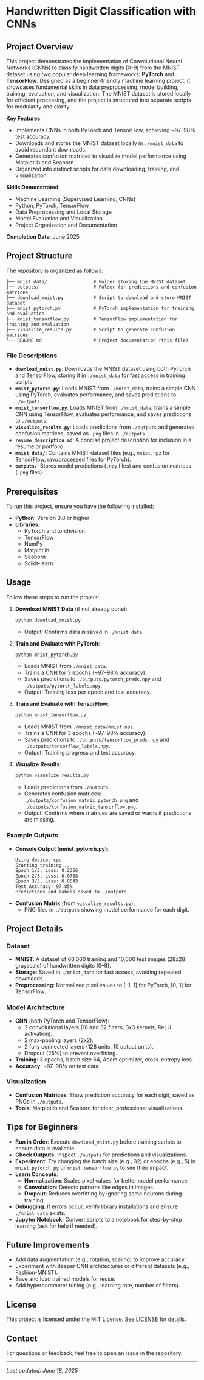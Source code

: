 # Handwritten Digit Classification with CNNs

## Project Overview
This project demonstrates the implementation of Convolutional Neural Networks (CNNs) to classify handwritten digits (0–9) from the MNIST dataset using two popular deep learning frameworks: **PyTorch** and **TensorFlow**. Designed as a beginner-friendly machine learning project, it showcases fundamental skills in data preprocessing, model building, training, evaluation, and visualization. The MNIST dataset is stored locally for efficient processing, and the project is structured into separate scripts for modularity and clarity.

**Key Features**:
- Implements CNNs in both PyTorch and TensorFlow, achieving ~97–98% test accuracy.
- Downloads and stores the MNIST dataset locally in `./mnist_data` to avoid redundant downloads.
- Generates confusion matrices to visualize model performance using Matplotlib and Seaborn.
- Organized into distinct scripts for data downloading, training, and visualization.

**Skills Demonstrated**:
- Machine Learning (Supervised Learning, CNNs)
- Python, PyTorch, TensorFlow
- Data Preprocessing and Local Storage
- Model Evaluation and Visualization
- Project Organization and Documentation

**Completion Date**: June 2025

## Project Structure
The repository is organized as follows:
```
├── mnist_data/                 # Folder storing the MNIST dataset
├── outputs/                    # Folder for predictions and confusion matrices
├── download_mnist.py           # Script to download and store MNIST dataset
├── mnist_pytorch.py            # PyTorch implementation for training and evaluation
├── mnist_tensorflow.py         # TensorFlow implementation for training and evaluation
├── visualize_results.py        # Script to generate confusion matrices
└── README.md                   # Project documentation (this file)
```

### File Descriptions
- **`download_mnist.py`**: Downloads the MNIST dataset using both PyTorch and TensorFlow, storing it in `./mnist_data` for fast access in training scripts.
- **`mnist_pytorch.py`**: Loads MNIST from `./mnist_data`, trains a simple CNN using PyTorch, evaluates performance, and saves predictions to `./outputs`.
- **`mnist_tensorflow.py`**: Loads MNIST from `./mnist_data`, trains a simple CNN using TensorFlow, evaluates performance, and saves predictions to `./outputs`.
- **`visualize_results.py`**: Loads predictions from `./outputs` and generates confusion matrices, saved as `.png` files in `./outputs`.
- **`resume_description.md`**: A concise project description for inclusion in a resume or portfolio.
- **`mnist_data/`**: Contains MNIST dataset files (e.g., `mnist.npz` for TensorFlow, raw/processed files for PyTorch).
- **`outputs/`**: Stores model predictions (`.npy` files) and confusion matrices (`.png` files).

## Prerequisites
To run this project, ensure you have the following installed:
- **Python**: Version 3.8 or higher
- **Libraries**:
  - PyTorch and torchvision
  - TensorFlow
  - NumPy
  - Matplotlib
  - Seaborn
  - Scikit-learn

## Usage
Follow these steps to run the project:

1. **Download MNIST Data** (if not already done):
   ```bash
   python download_mnist.py
   ```
   - Output: Confirms data is saved in `./mnist_data`.

2. **Train and Evaluate with PyTorch**:
   ```bash
   python mnist_pytorch.py
   ```
   - Loads MNIST from `./mnist_data`.
   - Trains a CNN for 3 epochs (~97–98% accuracy).
   - Saves predictions to `./outputs/pytorch_preds.npy` and `./outputs/pytorch_labels.npy`.
   - Output: Training loss per epoch and test accuracy.

3. **Train and Evaluate with TensorFlow**:
   ```bash
   python mnist_tensorflow.py
   ```
   - Loads MNIST from `./mnist_data/mnist.npz`.
   - Trains a CNN for 3 epochs (~97–98% accuracy).
   - Saves predictions to `./outputs/tensorflow_preds.npy` and `./outputs/tensorflow_labels.npy`.
   - Output: Training progress and test accuracy.

4. **Visualize Results**:
   ```bash
   python visualize_results.py
   ```
   - Loads predictions from `./outputs`.
   - Generates confusion matrices: `./outputs/confusion_matrix_pytorch.png` and `./outputs/confusion_matrix_tensorflow.png`.
   - Output: Confirms where matrices are saved or warns if predictions are missing.

### Example Outputs
- **Console Output (mnist_pytorch.py)**:
  ```
  Using device: cpu
  Starting training...
  Epoch 1/3, Loss: 0.2356
  Epoch 2/3, Loss: 0.0768
  Epoch 3/3, Loss: 0.0543
  Test Accuracy: 97.85%
  Predictions and labels saved to ./outputs
  ```
- **Confusion Matrix** (from `visualize_results.py`):
  - PNG files in `./outputs` showing model performance for each digit.

## Project Details
### Dataset
- **MNIST**: A dataset of 60,000 training and 10,000 test images (28x28 grayscale) of handwritten digits (0–9).
- **Storage**: Saved in `./mnist_data` for fast access, avoiding repeated downloads.
- **Preprocessing**: Normalized pixel values to [-1, 1] for PyTorch, [0, 1] for TensorFlow.

### Model Architecture
- **CNN** (both PyTorch and TensorFlow):
  - 2 convolutional layers (16 and 32 filters, 3x3 kernels, ReLU activation).
  - 2 max-pooling layers (2x2).
  - 2 fully connected layers (128 units, 10 output units).
  - Dropout (25%) to prevent overfitting.
- **Training**: 3 epochs, batch size 64, Adam optimizer, cross-entropy loss.
- **Accuracy**: ~97–98% on test data.

### Visualization
- **Confusion Matrices**: Show prediction accuracy for each digit, saved as PNGs in `./outputs`.
- **Tools**: Matplotlib and Seaborn for clear, professional visualizations.

## Tips for Beginners
- **Run in Order**: Execute `download_mnist.py` before training scripts to ensure data is available.
- **Check Outputs**: Inspect `./outputs` for predictions and visualizations.
- **Experiment**: Try changing the batch size (e.g., 32) or epochs (e.g., 5) in `mnist_pytorch.py` or `mnist_tensorflow.py` to see their impact.
- **Learn Concepts**:
  - **Normalization**: Scales pixel values for better model performance.
  - **Convolution**: Detects patterns like edges in images.
  - **Dropout**: Reduces overfitting by ignoring some neurons during training.
- **Debugging**: If errors occur, verify library installations and ensure `./mnist_data` exists.
- **Jupyter Notebook**: Convert scripts to a notebook for step-by-step learning (ask for help if needed).

## Future Improvements
- Add data augmentation (e.g., rotation, scaling) to improve accuracy.
- Experiment with deeper CNN architectures or different datasets (e.g., Fashion-MNIST).
- Save and load trained models for reuse.
- Add hyperparameter tuning (e.g., learning rate, number of filters).

## License
This project is licensed under the MIT License. See [LICENSE](LICENSE) for details.

## Contact
For questions or feedback, feel free to open an issue in the repository.

---
*Last updated: June 18, 2025*
